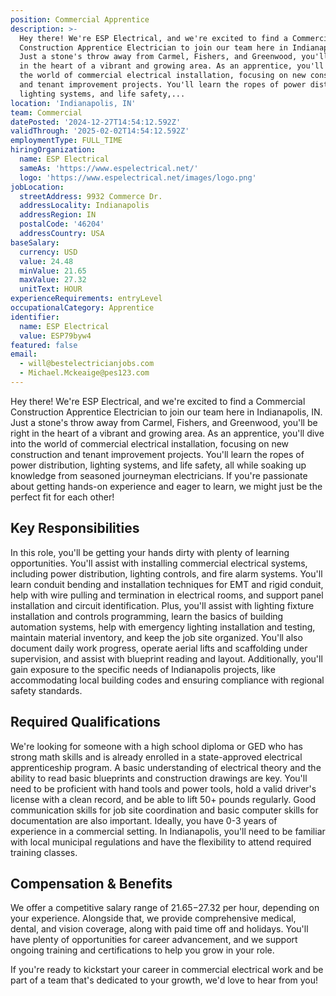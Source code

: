 ```yaml
---
position: Commercial Apprentice
description: >-
  Hey there! We're ESP Electrical, and we're excited to find a Commercial
  Construction Apprentice Electrician to join our team here in Indianapolis, IN.
  Just a stone's throw away from Carmel, Fishers, and Greenwood, you'll be right
  in the heart of a vibrant and growing area. As an apprentice, you'll dive into
  the world of commercial electrical installation, focusing on new construction
  and tenant improvement projects. You'll learn the ropes of power distribution,
  lighting systems, and life safety,...
location: 'Indianapolis, IN'
team: Commercial
datePosted: '2024-12-27T14:54:12.592Z'
validThrough: '2025-02-02T14:54:12.592Z'
employmentType: FULL_TIME
hiringOrganization:
  name: ESP Electrical
  sameAs: 'https://www.espelectrical.net/'
  logo: 'https://www.espelectrical.net/images/logo.png'
jobLocation:
  streetAddress: 9932 Commerce Dr.
  addressLocality: Indianapolis
  addressRegion: IN
  postalCode: '46204'
  addressCountry: USA
baseSalary:
  currency: USD
  value: 24.48
  minValue: 21.65
  maxValue: 27.32
  unitText: HOUR
experienceRequirements: entryLevel
occupationalCategory: Apprentice
identifier:
  name: ESP Electrical
  value: ESP79byw4
featured: false
email:
  - will@bestelectricianjobs.com
  - Michael.Mckeaige@pes123.com
---
```




Hey there! We're ESP Electrical, and we're excited to find a Commercial Construction Apprentice Electrician to join our team here in Indianapolis, IN. Just a stone's throw away from Carmel, Fishers, and Greenwood, you'll be right in the heart of a vibrant and growing area. As an apprentice, you'll dive into the world of commercial electrical installation, focusing on new construction and tenant improvement projects. You'll learn the ropes of power distribution, lighting systems, and life safety, all while soaking up knowledge from seasoned journeyman electricians. If you're passionate about getting hands-on experience and eager to learn, we might just be the perfect fit for each other!

## Key Responsibilities

In this role, you'll be getting your hands dirty with plenty of learning opportunities. You'll assist with installing commercial electrical systems, including power distribution, lighting controls, and fire alarm systems. You'll learn conduit bending and installation techniques for EMT and rigid conduit, help with wire pulling and termination in electrical rooms, and support panel installation and circuit identification. Plus, you'll assist with lighting fixture installation and controls programming, learn the basics of building automation systems, help with emergency lighting installation and testing, maintain material inventory, and keep the job site organized. You'll also document daily work progress, operate aerial lifts and scaffolding under supervision, and assist with blueprint reading and layout. Additionally, you'll gain exposure to the specific needs of Indianapolis projects, like accommodating local building codes and ensuring compliance with regional safety standards.

## Required Qualifications

We're looking for someone with a high school diploma or GED who has strong math skills and is already enrolled in a state-approved electrical apprenticeship program. A basic understanding of electrical theory and the ability to read basic blueprints and construction drawings are key. You'll need to be proficient with hand tools and power tools, hold a valid driver's license with a clean record, and be able to lift 50+ pounds regularly. Good communication skills for job site coordination and basic computer skills for documentation are also important. Ideally, you have 0-3 years of experience in a commercial setting. In Indianapolis, you'll need to be familiar with local municipal regulations and have the flexibility to attend required training classes.

## Compensation & Benefits

We offer a competitive salary range of $21.65-$27.32 per hour, depending on your experience. Alongside that, we provide comprehensive medical, dental, and vision coverage, along with paid time off and holidays. You'll have plenty of opportunities for career advancement, and we support ongoing training and certifications to help you grow in your role.

If you're ready to kickstart your career in commercial electrical work and be part of a team that's dedicated to your growth, we'd love to hear from you!